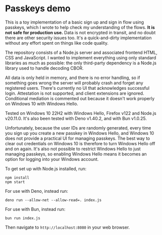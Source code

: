 # Passkeys demo

This is a toy implementation of a basic sign up and sign in flow using passkeys, which I wrote to help check my understanding of the flows. **It is not safe for production use.** Data is not encrypted in transit, and no doubt there are other security issues too. It's a quick-and-dirty implementation without any effort spent on things like code quality.

The repository consists of a Node.js server and associated frontend HTML, CSS and JavaScript. I wanted to implement everything using only standard libraries as much as possible: the only third-party dependency is a Node.js library used to handle decoding CBOR.

All data is only held in memory, and there is no error handling, so if something goes wrong the server will probably crash and forget any registered users. There's currently no UI that acknowledges successful login. Attestation is not supported, and client extensions are ignored. Conditional mediation is commented out because it doesn't work properly on Windows 10 with Windows Hello.

Tested on Windows 10 22H2 with Windows Hello, Firefox v122 and Node.js v20.11.0. It's also been tested with Deno v1.40.2, and with Bun v1.0.25.

Unfortunately, because the user IDs are randomly generated, every time you sign up you create a new passkey in Windows Hello, and Windows 10 does not provide a practical UI for managing passkeys. The best way to clear out credentials on Windows 10 is therefore to turn Windows Hello off and on again. It's also not possible to restrict Windows Hello to just managing passkeys, so enabling Windows Hello means it becomes an option for logging into your Windows account.

To get set up with Node.js installed, run:

```
npm install
npm start
```

For use with Deno, instead run:

```
deno run --allow-net --allow-read=. index.js
```

For use with Bun, instead run:

```
bun run index.js
```

Then navigate to `http://localhost:8080` in your web browser.
